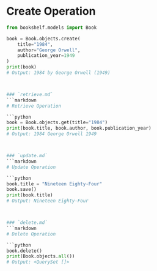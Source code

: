 # Create Operation

```python
from bookshelf.models import Book

book = Book.objects.create(
    title="1984",
    author="George Orwell",
    publication_year=1949
)
print(book)
# Output: 1984 by George Orwell (1949)



### `retrieve.md`
```markdown
# Retrieve Operation

```python
book = Book.objects.get(title="1984")
print(book.title, book.author, book.publication_year)
# Output: 1984 George Orwell 1949



### `update.md`
```markdown
# Update Operation

```python
book.title = "Nineteen Eighty-Four"
book.save()
print(book.title)
# Output: Nineteen Eighty-Four



### `delete.md`
```markdown
# Delete Operation

```python
book.delete()
print(Book.objects.all())
# Output: <QuerySet []>

